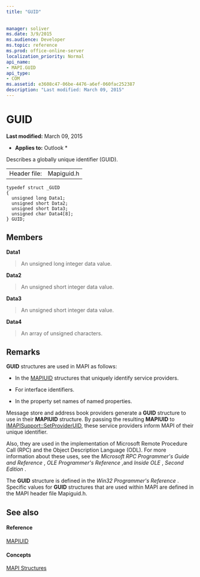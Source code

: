 ```yaml
---
title: "GUID"
 
 
manager: soliver
ms.date: 3/9/2015
ms.audience: Developer
ms.topic: reference
ms.prod: office-online-server
localization_priority: Normal
api_name:
- MAPI.GUID
api_type:
- COM
ms.assetid: e3608c47-06be-4476-a6ef-060fac252387
description: "Last modified: March 09, 2015"
---
```


# GUID

 **Last modified:** March 09, 2015 
  
 * **Applies to:** Outlook * 
  
Describes a globally unique identifier (GUID). 
  
|||
|:-----|:-----|
|Header file:  <br/> |Mapiguid.h  <br/> |
   
```
typedef struct _GUID
{
  unsigned long Data1;
  unsigned short Data2;
  unsigned short Data3;
  unsigned char Data4[8];
} GUID;

```

## Members

 **Data1**
  
> An unsigned long integer data value.
    
 **Data2**
  
> An unsigned short integer data value.
    
 **Data3**
  
> An unsigned short integer data value.
    
 **Data4**
  
> An array of unsigned characters.
    
## Remarks

 **GUID** structures are used in MAPI as follows: 
  
- In the [MAPIUID](mapiuid.md) structures that uniquely identify service providers. 
    
- For interface identifiers.
    
- In the property set names of named properties. 
    
Message store and address book providers generate a **GUID** structure to use in their **MAPIUID** structure. By passing the resulting **MAPIUID** to [IMAPISupport::SetProviderUID](imapisupport-setprovideruid.md), these service providers inform MAPI of their unique identifier.
  
Also, they are used in the implementation of Microsoft Remote Procedure Call (RPC) and the Object Description Language (ODL). For more information about these uses, see the  *Microsoft RPC Programmer's Guide and Reference*  ,  *OLE Programmer's Reference*  ,and  *Inside OLE*  ,  *Second Edition*  . 
  
The **GUID** structure is defined in the  *Win32 Programmer's Reference*  . Specific values for **GUID** structures that are used within MAPI are defined in the MAPI header file Mapiguid.h. 
  
## See also

#### Reference

[MAPIUID](mapiuid.md)
#### Concepts

[MAPI Structures](mapi-structures.md)

